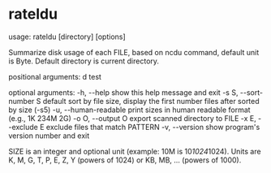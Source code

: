 # rateldu

usage: rateldu [directory] [options]

Summarize disk usage of each FILE, based on ncdu command, default unit is
Byte. Default directory is current directory.

positional arguments:
  d                     test

optional arguments:
  -h, --help            show this help message and exit
  -s S, --sort-number S
                        default sort by file size, display the first number
                        files after sorted by size (-s5)
  -u, --human-readable  print sizes in human readable format (e.g., 1K 234M
                        2G)
  -o O, --output O      export scanned directory to FILE
  -x E, --exclude E     exclude files that match PATTERN
  -v, --version         show program's version number and exit

SIZE is an integer and optional unit (example: 10M is 10*1024*1024). Units are
K, M, G, T, P, E, Z, Y (powers of 1024) or KB, MB, ... (powers of 1000).

